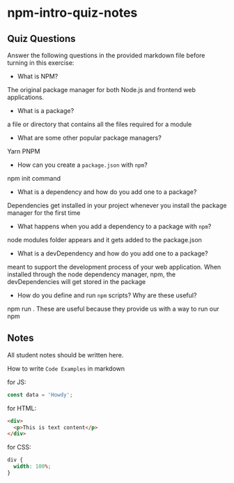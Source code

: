 # npm-intro-quiz-notes

## Quiz Questions

Answer the following questions in the provided markdown file before turning in this exercise:

- What is NPM?

The original package manager for both Node.js and frontend web applications.

- What is a package?

a file or directory that contains all the files required for a module

- What are some other popular package managers?

Yarn PNPM

- How can you create a `package.json` with `npm`?

npm init command

- What is a dependency and how do you add one to a package?

Dependencies get installed in your project whenever you install the package manager for the first time

- What happens when you add a dependency to a package with `npm`?

node modules folder appears and it gets added to the package.json

- What is a devDependency and how do you add one to a package?

meant to support the development process of your web application. When installed through the node dependency manager, npm, the devDependencies will get stored in the package

- How do you define and run `npm` scripts? Why are these useful?

npm run <name of script>. These are useful because they provide us with a way to run our npm

## Notes

All student notes should be written here.

How to write `Code Examples` in markdown

for JS:

```javascript
const data = 'Howdy';
```

for HTML:

```html
<div>
  <p>This is text content</p>
</div>
```

for CSS:

```css
div {
  width: 100%;
}
```
